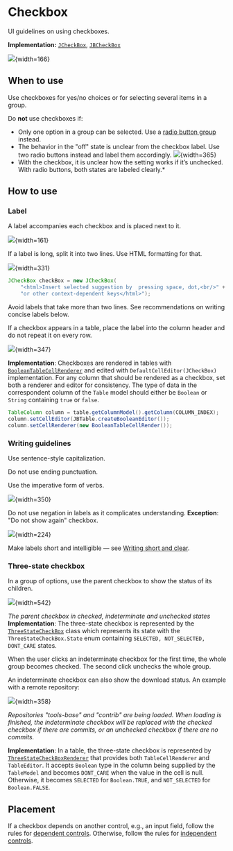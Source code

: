 <!-- Copyright 2000-2024 JetBrains s.r.o. and contributors. Use of this source code is governed by the Apache 2.0 license. -->

# Checkbox

<link-summary>UI guidelines on using checkboxes.</link-summary>

<tldr>

**Implementation:** [`JCheckBox`](https://docs.oracle.com/javase/tutorial/uiswing/components/button.html), [`JBCheckBox`](%gh-ic%/platform/platform-api/src/com/intellij/ui/components/JBCheckBox.java)

</tldr>

![](checkbox_example.png){width=166}

## When to use

Use checkboxes for yes/no choices or for selecting several items in a group.

Do **not** use checkboxes if:
* Only one option in a group can be selected. Use a [radio button group](radio_button.md) instead.
* The behavior in the "off" state is unclear from the checkbox label. Use two radio buttons instead and label them accordingly.
![](when_to_use.png){width=365}
* With the checkbox, it is unclear how the setting works if it’s unchecked. With radio buttons, both states are labeled clearly.*


## How to use

### Label

A label accompanies each checkbox and is placed next to it.

![](checkbox_label.png){width=161}

If a label is long, split it into two lines. Use HTML formatting for that.

![](label_twoline.png){width=331}

```java
JCheckBox checkBox = new JCheckBox(
    "<html>Insert selected suggestion by  pressing space, dot,<br/>" +
    "or other context-dependent keys</html>");
```

Avoid labels that take more than two lines. See recommendations on writing concise labels below.

If a checkbox appears in a table, place the label into the column header and do not repeat it on every row.

![](checkbox_table.png){width=347}

**Implementation**: Checkboxes are rendered in tables with [`BooleanTableCellRenderer`](%gh-ic%/platform/core-ui/src/ui/BooleanTableCellRenderer.java)
and edited with `DefaultCellEditor(JCheckBox)` implementation.
For any column that should be rendered as a checkbox, set both a renderer and editor for consistency.
The type of data in the correspondent column of the `Table` model should either be `Boolean` or `String` containing `true` or `false`.

```java
TableColumn column = table.getColumnModel().getColumn(COLUMN_INDEX);
column.setCellEditor(JBTable.createBooleanEditor());
column.setCellRenderer(new BooleanTableCellRender());
```

### Writing guidelines

Use sentence-style capitalization.

Do not use ending punctuation.

Use the imperative form of verbs.

![](label_short.png){width=350}

Do not use negation in labels as it complicates understanding.
**Exception**: "Do not show again" checkbox.

![](label_answeryes.png){width=224}

Make labels short and intelligible — see [Writing short and clear](writing_short.md).


### Three-state checkbox

In a group of options, use the parent checkbox to show the status of its children.

![](indeterminate_checkbox.png){width=542}

*The parent checkbox in checked, indeterminate and unchecked states*
**Implementation**: The three-state checkbox is represented by the [`ThreeStateCheckBox`](%gh-ic%/platform/util/ui/src/com/intellij/util/ui/ThreeStateCheckBox.java)
class which represents its state with the `ThreeStateCheckBox.State` enum containing `SELECTED, NOT_SELECTED, DONT_CARE` states.

When the user clicks an indeterminate checkbox for the first time, the whole group becomes checked. The second click unchecks the whole group.

An indeterminate checkbox can also show the download status. An example with a remote repository:

![](indeterminate_status.png){width=358}

*Repositories "tools-base" and "contrib" are being loaded. When loading is finished, the indeterminate checkbox will be replaced with the checked checkbox if there are commits, or an unchecked checkbox if there are no commits.*

**Implementation**: In a table, the three-state checkbox is represented by [`ThreeStateCheckBoxRenderer`](%gh-ic%/platform/lang-impl/src/com/intellij/profile/codeInspection/ui/table/ThreeStateCheckBoxRenderer.java)
that provides both `TableCellRenderer` and `TableEditor`.
It accepts `Boolean` type in the column being supplied by the `TableModel` and becomes `DONT_CARE` when the value in the cell is null.
Otherwise, it becomes `SELECTED` for `Boolean.TRUE`, and `NOT_SELECTED` for `Boolean.FALSE`.

## Placement

If a checkbox depends on another control, e.g., an input field, follow the rules for [dependent controls](layout.md#dependent-controls). Otherwise, follow the rules for [independent controls](layout.md#independent-controls).

<!--
### Colors
<p> The color keys can be used only in a UI theme plugin. </p>

<table>
 <col width="50%">
      <tr>
         <td> Unchecked background </td>
         <td> Checkbox.Background.Default <br/>
              Checkbox.Background.Default.Dark </td>
     </tr>
     <tr>
         <td> Checked background </td>
         <td> Checkbox.Background.Selected <br/>
              Checkbox.Background.Selected.Dark
         </td>
     </tr>
     <tr>
         <td> Disabled background </td>
         <td> Checkbox.Background.Disabled <br/>
              Checkbox.Background.Disabled.Dark
         </td>
     </tr>
     <tr>
         <td> Unchecked border </td>
         <td> Checkbox.Border.Default <br/>
              Checkbox.Border.Default.Dark
         </td>
     </tr>
     <tr>
         <td> Checked border </td>
         <td> Checkbox.Border.Selected <br/>
              Checkbox.Border.Selected.Dark
         </td>
     </tr>
     <tr>
         <td> Disabled border </td>
         <td> Checkbox.Border.Disabled <br/>
              Checkbox.Border.Disabled.Dark
         </td>
     </tr>
     <tr>
          <td> Focused inner 1px border for unchecked state </td>
          <td> Checkbox.Focus.Thin.Default <br/>
               Checkbox.Focus.Thin.Default.Dark
          </td>
      </tr>
      <tr>
          <td> Focused inner 1px border for checked state </td>
          <td> Checkbox.Focus.Thin.Selected <br/>
               Checkbox.Focus.Thin.Selected.Dark
          </td>
      </tr>
      <tr>
          <td> Focused outer 2px border </td>
          <td> Checkbox.Focus.Wide <br/>
               Checkbox.Focus.Wide.Dark
          </td>
      </tr>
      <tr>
          <td> Checkmark fill </td>
          <td> Checkbox.Foreground.Selected <br/>
               Checkbox.Foreground.Selected.Dark
          </td>
      </tr>
      <tr>
          <td> Disabled checkmark fill </td>
          <td> Checkbox.Foreground.Disabled <br/>
               Checkbox.Foreground.Disabled.Dark
          </td>
      </tr>
</table>
-->
